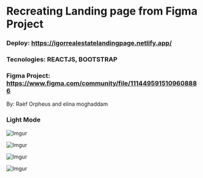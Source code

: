 # Recreating Landing page from Figma Project
  ### Deploy: https://igorrealestatelandingpage.netlify.app/
  
  ### Tecnologies: REACTJS, BOOTSTRAP
  
  ### Figma Project: https://www.figma.com/community/file/1114495915109608886
  By: Raèf Orpheus and elina moghaddam
  
  ### Light Mode
  ![Imgur](https://i.imgur.com/sM47bfJ.png)

  ![Imgur](https://i.imgur.com/lJlFiXI.png)

  ![Imgur](https://i.imgur.com/22SRvoI.png)

  ![Imgur](https://i.imgur.com/u1g4tCc.png)
